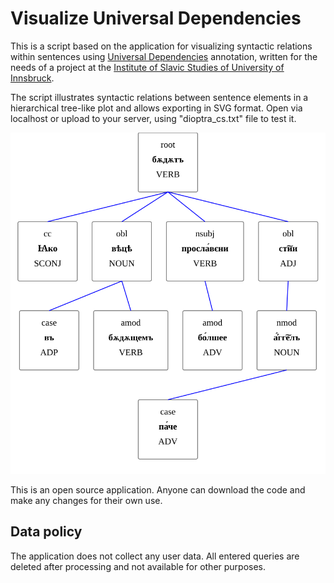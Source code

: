 # Visualize Universal Dependencies

This is a script based on the application for visualizing syntactic relations within sentences
using [Universal Dependencies](https://universaldependencies.org/) annotation, written for the needs of a project at the 
[Institute of Slavic Studies of University of Innsbruck](https://www.uibk.ac.at/slawistik/institut/).


The script illustrates syntactic relations between sentence elements in a hierarchical tree-like plot and allows exporting in SVG format. Open via localhost or upload to your server, using "dioptra_cs.txt" file to test it.

![example](https://github.com/ivicok/visualize_ud/blob/main/example.svg)

This is an open source application. Anyone can download the code and make any changes for their own use.

## Data policy

The application does not collect any user data. All entered queries are deleted after processing and not available for other purposes.